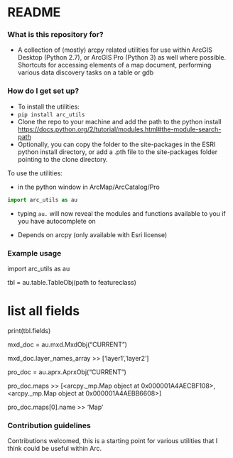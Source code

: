 # README #


### What is this repository for? ###
* A collection of (mostly) arcpy related utilities for use within ArcGIS Desktop (Python 2.7), or ArcGIS Pro (Python 3) as well where possible.
Shortcuts for accessing elements of a map document, performing various data discovery tasks on a table or gdb

### How do I get set up? ###

* To install the utilities: 
* `pip install arc_utils`
* Clone the repo to your machine and add the path to the python install https://docs.python.org/2/tutorial/modules.html#the-module-search-path
* Optionally, you can copy the folder to the site-packages in the ESRI python install directory, or add a .pth file to the site-packages folder pointing to the clone directory.

To use the utilities:

* in the python window in ArcMap/ArcCatalog/Pro

```python 
import arc_utils as au
```

* typing `au.` will now reveal the modules and functions available to you if you have autocomplete on

* Depends on arcpy (only available with Esri license)

### Example usage ###

import arc_utils as au

tbl = au.table.TableObj(path to featureclass) 

# list all fields 

print(tbl.fields)

mxd_doc = au.mxd.MxdObj(“CURRENT”)

mxd_doc.layer_names_array >> [‘layer1’,’layer2’]

pro_doc = au.aprx.AprxObj(“CURRENT”)

pro_doc.maps >> [<arcpy._mp.Map object at 0x000001A4AECBF108>, <arcpy._mp.Map object at 0x000001A4AEBB6608>]

pro_doc.maps[0].name >> ‘Map’

### Contribution guidelines ###

Contributions welcomed, this is a starting point for various utilities that I think could be useful within Arc.
